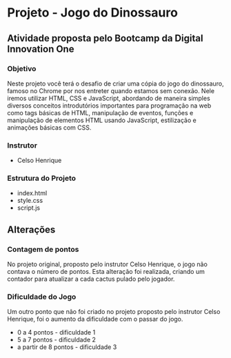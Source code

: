 # Projeto - Jogo do Dinossauro

## Atividade proposta pelo Bootcamp da Digital Innovation One

### Objetivo
Neste projeto você terá o desafio de criar uma cópia do jogo do dinossauro, famoso no Chrome por nos entreter quando estamos sem conexão. Nele iremos utilizar HTML, CSS e JavaScript, abordando de maneira simples diversos conceitos introdutórios importantes para programação na web como tags básicas de HTML, manipulação de eventos, funções e manipulação de elementos HTML usando JavaScript, estilização e animações básicas com CSS.

### Instrutor

- Celso Henrique

### Estrutura do Projeto

- index.html
- style.css
- script.js

## Alterações

### Contagem de pontos

No projeto original, proposto pelo instrutor Celso Henrique, o jogo não contava o número de pontos. 
Esta alteração foi realizada, criando um contador para atualizar a cada cactus pulado pelo jogador.

### Dificuldade do Jogo

Um outro ponto que não foi criado no projeto proposto pelo instrutor Celso Henrique, foi o aumento da dificuldade com o passar do jogo.

- 0 a 4 pontos - dificuldade 1
- 5 a 7 pontos - dificuldade 2
- a partir de 8 pontos - dificuldade 3
